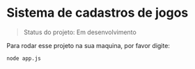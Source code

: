 <h1>Sistema de cadastros de jogos</h1>

> Status do projeto: Em desenvolvimento

Para rodar esse projeto na sua maquina, por favor digite:

```
node app.js
```
